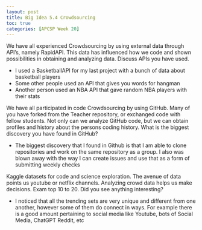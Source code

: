 ```yaml
---
layout: post
title: Big Idea 5.4 Crowdsourcing
toc: true
categories: [APCSP Week 20]
---
```

We have all experienced Crowdsourcing by using external data through API’s, namely RapidAPI. This data has influenced how we code and shown possibilities in obtaining and analyzing data. Discuss APIs you have used.
- I used a BasketballAPI for my last project with a bunch of data about basketball players
- Some other people used an API that gives you words for hangman
- Another person used an NBA API that gave random NBA players with their stats


We have all participated in code Crowdsourcing by using GitHub. Many of you have forked from the Teacher repository, or exchanged code with fellow students. Not only can we analyze GitHub code, but we can obtain profiles and history about the persons coding history. What is the biggest discovery you have found in GitHub?
- The biggest discovery that I found in Github is that I am able to clone repositories and work on the same repository as a group. I also was blown away with the way I can create issues and use that as a form of submitting weekly checks


Kaggle datasets for code and science exploration. The avenue of data points us youtube or netflix channels. Analyzing crowd data helps us make decisions. Exam top 10 to 20. Did you see anything interesting?
- I noticed that all the trending sets are very unique and different from one another, however some of them do connect in ways. For example there is a good amount pertaining to social media like Youtube, bots of Social Media, ChatGPT Reddit, etc
